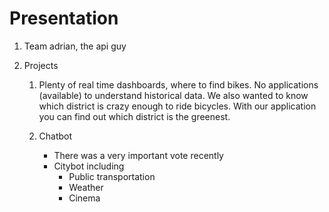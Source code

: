 # Presentation

1. Team
    adrian, the api guy
2. Projects

    1. Plenty of real time dashboards, where to find bikes. No applications (available) to understand historical data. We also wanted to know which district is crazy enough to ride bicycles. With our application you can find out which district is the greenest.

    2. Chatbot

        - There was a very important vote recently
        - Citybot including
            - Public transportation
            - Weather
            - Cinema
